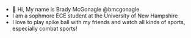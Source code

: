 - 👋 Hi, My name is Brady McGonagle @bmcgonagle
- I am a sophmore ECE student at the University of New Hampshire
- I love to play spike ball with my friends and watch all kinds of sports, especially combat sports!
<!---
bmcgonagle/bmcgonagle is a ✨ special ✨ repository because its `README.md` (this file) appears on your GitHub profile.
You can click the Preview link to take a look at your changes.
--->
